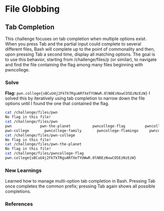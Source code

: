 # File Globbing 

## Tab Completion
This challenge focuses on tab completion when multiple options exist. When you press Tab and the partial input could complete to several different files, Bash will complete up to the point of commonality and then, upon pressing Tab a second time, display all matching options. 
The goal is to use this behavior, starting from /challenge/files/p (or similar), to navigate and find the file containing the flag among many files beginning with pwncollege.


### Solve
**Flag:** `pwn.college{sBCuU4j2FkTkTRguARfXeTYUWwR.0lN0EzNxwCO5EzNzEzW}`
I solved this by iteratively using tab completion to narrow down the file options until I found the one that contained the flag.

```bash
cat /challenge/files/pwn
No flag in this file!
cat /challenge/files/pwn
pwn             pwn-the-planet          pwncollege-flag         pwncollege-flyswatter  
pwn-college       pwncollege-family       pwncollege-flamingo     pwncollege-hacking     
cat /challenge/files/pwn-college
No flag in this file!
cat /challenge/files/pwn-the-planet
No flag in this file!
cat /challenge/files/pwncollege-flag
pwn.college{sBCuU4j2FkTkTRguARfXeTYUWwR.0lN0EzNxwCO5EzNzEzW}
```

### New Learnings
Learned how to manage multi-option tab completion in Bash. Pressing Tab once completes the common prefix; pressing Tab again shows all possible completions.
### References 

